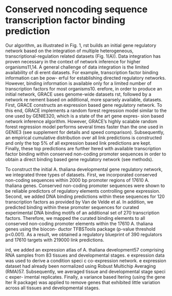 # Conserved noncoding sequence transcription factor binding prediction


Our algorithm, as illustrated in Fig. 1,  rst builds an initial gene regulatory network based on the integration of multiple heterogeneous, transcriptional-regulation related datasets (Fig. 1(A)). Data integration has proven necessary in the context of network inference for higher organisms11,14. A general challenge of data integration is the limited availability of di erent datasets. For example, transcription factor binding information can be pow- erful for establishing directed regulatory networks. However, binding information is available only for a limited number of transcription factors for most organisms10.  erefore, in order to produce an initial network, GRACE uses genome-wide datasets  rst, followed by a network re nement based on additional, more sparsely available, datasets. First, GRACE constructs an expression based gene regulatory network. To this end, GRACE implements a random forest regression model similar to the one used by GENIE320, which is a state of the art gene expres- sion based network inference algorithm. However, GRACE’s highly scalable random forest regression model performs several times faster than the one used in GENIE3 (see supplement for details and speed comparison). Subsequently, an empirical cumulative distribution over all link predictions is constructed and only the top 5% of all expression based link predictions are kept. Finally, these top predictions are further  ltered with available transcription factor binding within conserved non-coding promoter sequences in order to obtain a direct binding based gene regulatory network (see methods).

To construct the initial A. thaliana developmental gene regulatory network, we integrated three types of datasets. 
First, we incorporated conserved non-coding sequences within 2000 bp promoter regions of 17610 A. thaliana genes. 
Conserved non-coding promoter sequences were shown to be reliable predictors of regulatory elements controlling gene expression. 
Second, we added DNA binding predictions within these sequences for 120 transcription factors as provided by Van de Velde et al. 
In addition, we predicted binding within these promoter sequences for curated experimental DNA binding motifs of an additional set of 270 transcription factors. 
Therefore, we mapped the curated binding elements to all conserved non-coding promoter elements within the 17610 A. thaliana genes using the biocon- ductor TFBSTools package (p-value threshold p<0.001). 
As a result, we obtained a regulatory blueprint of 390 regulators and 17610 targets with 219000 link predictions. 


ird, we added an expression atlas of A. thaliana development57 comprising RNA samples from 83 tissues and developmental stages.  e expression data was used to derive a condition speci c co-expression network.  e expression dataset had already been normalized using Robust Multichip Averaging (RMA)57. Subsequently, we averaged tissue and developmental stage speci c exper- imental replicates. Finally, a variance based  ltering (using the gene lter R package) was applied to remove genes that exhibited little variation across all tissues and developmental stages.
